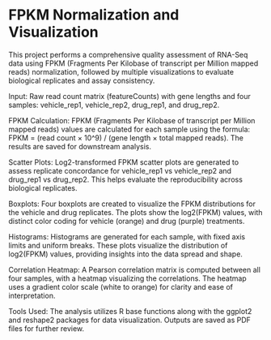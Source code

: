 # FPKM Normalization and Visualization
This project performs a comprehensive quality assessment of RNA-Seq data using FPKM (Fragments Per Kilobase of transcript per Million mapped reads) normalization, followed by multiple visualizations to evaluate biological replicates and assay consistency.

Input: Raw read count matrix (featureCounts) with gene lengths and four samples: vehicle_rep1, vehicle_rep2, drug_rep1, and drug_rep2.

FPKM Calculation: FPKM (Fragments Per Kilobase of transcript per Million mapped reads) values are calculated for each sample using the formula: FPKM = (read count × 10^9) / (gene length × total mapped reads). The results are saved for downstream analysis.

Scatter Plots: Log2-transformed FPKM scatter plots are generated to assess replicate concordance for vehicle_rep1 vs vehicle_rep2 and drug_rep1 vs drug_rep2. This helps evaluate the reproducibility across biological replicates.

Boxplots: Four boxplots are created to visualize the FPKM distributions for the vehicle and drug replicates. The plots show the log2(FPKM) values, with distinct color coding for vehicle (orange) and drug (purple) treatments.

Histograms: Histograms are generated for each sample, with fixed axis limits and uniform breaks. These plots visualize the distribution of log2(FPKM) values, providing insights into the data spread and shape.

Correlation Heatmap: A Pearson correlation matrix is computed between all four samples, with a heatmap visualizing the correlations. The heatmap uses a gradient color scale (white to orange) for clarity and ease of interpretation.

Tools Used: The analysis utilizes R base functions along with the ggplot2 and reshape2 packages for data visualization. Outputs are saved as PDF files for further review.
